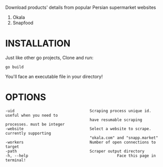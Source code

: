 Download products' details from popular Persian supermarket websites

1. Okala
2. Snapfood



# INSTALLATION

Just like other go projects, Clone and run:

```
go build
```

You'll face an executable file in your directory!



# OPTIONS
    -uid								 Scraping process unique id. useful when you need to 
    									 have resumable scraping processes. must be integer
    -website							 Select a website to scrape. currently supporting
    									 "okala.com" and "snapp.market"
    -workers							 Number of open connections to target
    -path								 Scraper output directory
    -h, --help				                         Face this page in terminal!

